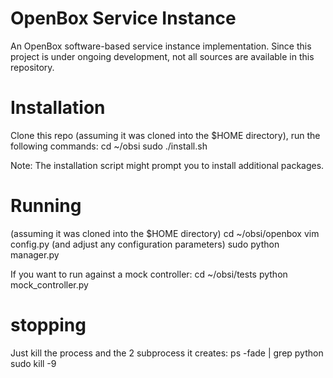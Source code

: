 # OpenBox Service Instance

An OpenBox software-based service instance implementation. Since this project is under ongoing development, not all sources are available in this repository.

# Installation

Clone this repo (assuming it was cloned into the $HOME directory), run the following commands:
cd ~/obsi
sudo ./install.sh

Note: The installation script might prompt you to install additional packages.

# Running
(assuming it was cloned into the $HOME directory)
cd ~/obsi/openbox
vim config.py (and adjust any configuration parameters)
sudo python manager.py

If you want to run against a mock controller:
cd ~/obsi/tests
python mock_controller.py

# stopping
Just kill the process and the 2 subprocess it creates:
ps -fade | grep python 
sudo kill -9 <PID>
